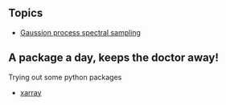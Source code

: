 ## Topics
* [Gaussion process spectral sampling](https://nbviewer.jupyter.org/github/DavidWalz/curious-goat/blob/master/topics/GP_spectral_sampling.ipynb)

## A package a day, keeps the doctor away!
Trying out some python packages
* [xarray](https://nbviewer.jupyter.org/github/DavidWalz/curious-goat/blob/master/packages/xarray.ipynb)